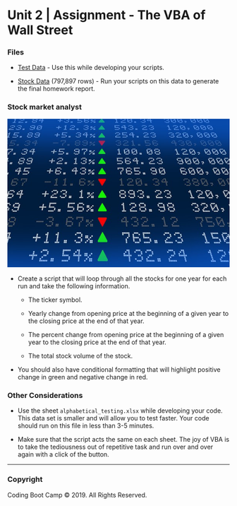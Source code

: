 # Unit 2 | Assignment - The VBA of Wall Street

### Files

* [Test Data](Data/alphabtical_testing.xlsx) - Use this while developing your scripts.

* [Stock Data](Resources/Multiple_year_stock_data.xlsx) (797,897 rows) - Run your scripts on this data to generate the final homework report.

### Stock market analyst

![stock Market](Images/stockmarket.png)


* Create a script that will loop through all the stocks for one year for each run and take the following information.

  * The ticker symbol.

  * Yearly change from opening price at the beginning of a given year to the closing price at the end of that year.

  * The percent change from opening price at the beginning of a given year to the closing price at the end of that year.

  * The total stock volume of the stock.

* You should also have conditional formatting that will highlight positive change in green and negative change in red.


### Other Considerations

* Use the sheet `alphabetical_testing.xlsx` while developing your code. This data set is smaller and will allow you to test faster. Your code should run on this file in less than 3-5 minutes.

* Make sure that the script acts the same on each sheet. The joy of VBA is to take the tediousness out of repetitive task and run over and over again with a click of the button.

- - -

### Copyright

Coding Boot Camp © 2019. All Rights Reserved.
